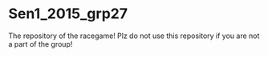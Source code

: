 # Sen1_2015_grp27
The repository of the racegame!
Plz do not use this repository if you are not a part of the group!
